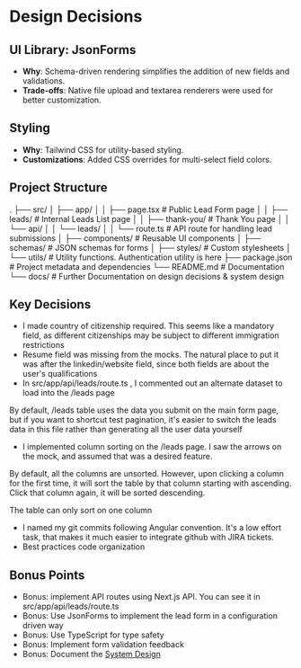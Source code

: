 # Design Decisions

## UI Library: JsonForms
- **Why**: Schema-driven rendering simplifies the addition of new fields and validations.
- **Trade-offs**: Native file upload and textarea renderers were used for better customization.

## Styling
- **Why**: Tailwind CSS for utility-based styling.
- **Customizations**: Added CSS overrides for multi-select field colors.

## Project Structure
.
├── src/
│   ├── app/
│   │   ├── page.tsx             # Public Lead Form page
│   │   ├── leads/               # Internal Leads List page
│   │   ├── thank-you/           # Thank You page
│   │   └── api/
│   │       └── leads/
│   │           └── route.ts     # API route for handling lead submissions
│   ├── components/              # Reusable UI components
│   ├── schemas/                 # JSON schemas for forms
│   ├── styles/                  # Custom stylesheets
│   └── utils/                   # Utility functions. Authentication utility is here
├── package.json                 # Project metadata and dependencies
└── README.md                    # Documentation
└── docs/                        # Further Documentation on design decisions & system design



## Key Decisions
- I made country of citizenship required. This seems like a mandatory field, as different citizenships may be subject to different immigration restrictions
- Resume field was missing from the mocks. The natural place to put it was after the linkedin/website field, since both fields are about the user's qualifications
- In src/app/api/leads/route.ts , I commented out an alternate dataset to load into the /leads page

By default, /leads table uses the data you submit on the main form page, but if you want to shortcut test pagination, it's easier to switch the leads data in this file rather than generating all the user data yourself
- I implemented column sorting on the /leads page. I saw the arrows on the mock, and assumed that was a desired feature.

By default, all the columns are unsorted. However, upon clicking a column for the first time, it will sort the table by that column starting with ascending. Click that column again, it will be sorted descending.

The table can only sort on one column
- I named my git commits following Angular convention. It's a low effort task, that makes it much easier to integrate github with JIRA tickets.
- Best practices code organization

## Bonus Points
- Bonus: implement API routes using Next.js API. You can see it in src/app/api/leads/route.ts
- Bonus: Use JsonForms to implement the lead form in a configuration driven way
- Bonus: Use TypeScript for type safety
- Bonus: Implement form validation feedback
- Bonus: Document the [System Design](./system-design.md)
